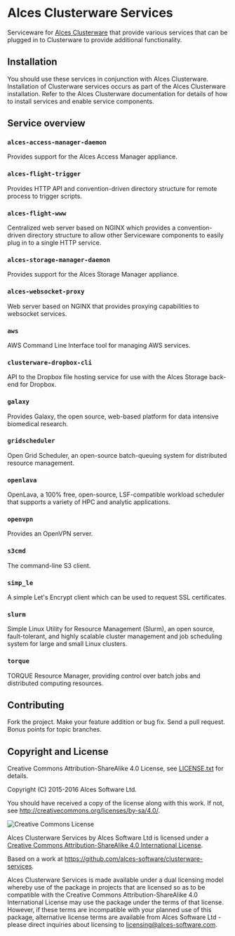 # Alces Clusterware Services

Serviceware for [Alces Clusterware](https://github.com/alces-software/clusterware) that provide various services that can be plugged in to Clusterware to provide additional functionality.

## Installation

You should use these services in conjunction with Alces Clusterware.  Installation of Clusterware services occurs as part of the Alces Clusterware installation.  Refer to the Alces Clusterware documentation for details of how to install services and enable service components.

## Service overview

### `alces-access-manager-daemon`

Provides support for the Alces Access Manager appliance.

### `alces-flight-trigger`

Provides HTTP API and convention-driven directory structure for remote process to trigger scripts.

### `alces-flight-www`

Centralized web server based on NGINX which provides a convention-driven directory structure to allow other Serviceware components to easily plug in to a single HTTP service.

### `alces-storage-manager-daemon`

Provides support for the Alces Storage Manager appliance.

### `alces-websocket-proxy`

Web server based on NGINX that provides proxying capabilities to websocket services.

### `aws`

AWS Command Line Interface tool for managing AWS services.

### `clusterware-dropbox-cli`

API to the Dropbox file hosting service for use with the Alces Storage back-end for Dropbox.

### `galaxy`

Provides Galaxy, the open source, web-based platform for data intensive biomedical research.

### `gridscheduler`

Open Grid Scheduler, an open-source batch-queuing system for distributed resource management.

### `openlava`

OpenLava, a 100% free, open-source, LSF-compatible workload scheduler that supports a variety of HPC and analytic applications. 

### `openvpn`

Provides an OpenVPN server.

### `s3cmd`

The command-line S3 client.

### `simp_le`

A simple Let's Encrypt client which can be used to request SSL certificates.

### `slurm`

Simple Linux Utility for Resource Management (Slurm), an open source, fault-tolerant, and highly scalable cluster management and job scheduling system for large and small Linux clusters.

### `torque`

TORQUE Resource Manager, providing control over batch jobs and distributed computing resources.

## Contributing

Fork the project. Make your feature addition or bug fix. Send a pull request. Bonus points for topic branches.

## Copyright and License

Creative Commons Attribution-ShareAlike 4.0 License, see [LICENSE.txt](LICENSE.txt) for details.

Copyright (C) 2015-2016 Alces Software Ltd.

You should have received a copy of the license along with this work.  If not, see <http://creativecommons.org/licenses/by-sa/4.0/>.

![Creative Commons License](https://i.creativecommons.org/l/by-sa/4.0/88x31.png)

Alces Clusterware Services by Alces Software Ltd is licensed under a [Creative Commons Attribution-ShareAlike 4.0 International License](http://creativecommons.org/licenses/by-sa/4.0/).

Based on a work at <https://github.com/alces-software/clusterware-services>.

Alces Clusterware Services is made available under a dual licensing model whereby use of the package in projects that are licensed so as to be compatible with the Creative Commons Attribution-ShareAlike 4.0 International License may use the package under the terms of that license. However, if these terms are incompatible with your planned use of this package, alternative license terms are available from Alces Software Ltd - please direct inquiries about licensing to [licensing@alces-software.com](mailto:licensing@alces-software.com).
